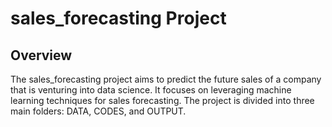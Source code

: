 # sales_forecasting Project
## Overview
The sales_forecasting project aims to predict the future sales of a company that is venturing into data science. It focuses on leveraging machine learning techniques for sales forecasting. The project is divided into three main folders: DATA, CODES, and OUTPUT.
